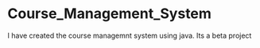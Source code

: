 # Course_Management_System
I have created the course managemnt system using java. Its a beta project
